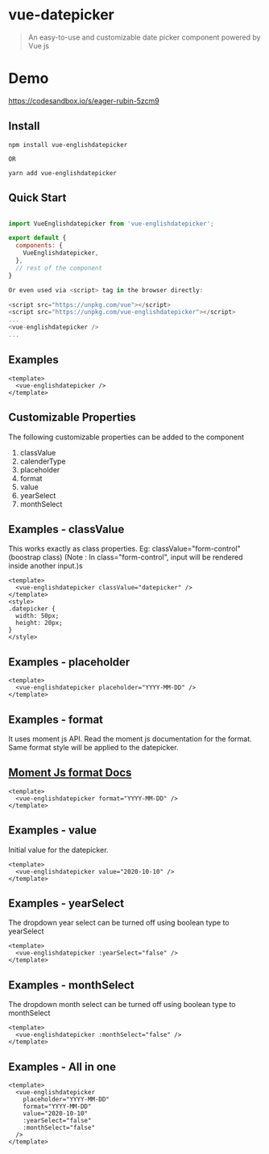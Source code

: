 # vue-datepicker

> An easy-to-use and customizable date picker component powered by Vue js

# Demo

https://codesandbox.io/s/eager-rubin-5zcm9

## Install

```shell
npm install vue-englishdatepicker

OR

yarn add vue-englishdatepicker
```

## Quick Start

```javascript

import VueEnglishdatepicker from 'vue-englishdatepicker';

export default {
  components: {
    VueEnglishdatepicker,
  },
  // rest of the component
}

Or even used via <script> tag in the browser directly:

<script src="https://unpkg.com/vue"></script>
<script src="https://unpkg.com/vue-englishdatepicker"></script>
...
<vue-englishdatepicker />
...


```

## Examples

```vue
<template>
  <vue-englishdatepicker />
</template>
```

## Customizable Properties

The following customizable properties can be added to the component

1. classValue
2. calenderType
3. placeholder
4. format
5. value
6. yearSelect
7. monthSelect

## Examples - classValue

This works exactly as class properties. Eg: classValue="form-control" (boostrap class)
(Note : In class="form-control", input will be rendered inside another input.)s

```vue
<template>
  <vue-englishdatepicker classValue="datepicker" />
</template>
<style>
.datepicker {
  width: 50px;
  height: 20px;
}
</style>
```

## Examples - placeholder

```vue
<template>
  <vue-englishdatepicker placeholder="YYYY-MM-DD" />
</template>
```

## Examples - format

It uses moment js API. Read the moment js documentation for the format. Same format style will be applied to the datepicker.

<p align="center">
  <a href="https://momentjs.com/docs/#/displaying/format/">
  <h2>Moment Js format Docs</h2>
  </a>
</p>

```vue
<template>
  <vue-englishdatepicker format="YYYY-MM-DD" />
</template>
```

## Examples - value

Initial value for the datepicker.

```vue
<template>
  <vue-englishdatepicker value="2020-10-10" />
</template>
```

## Examples - yearSelect

The dropdown year select can be turned off using boolean type to yearSelect

```vue
<template>
  <vue-englishdatepicker :yearSelect="false" />
</template>
```

## Examples - monthSelect

The dropdown month select can be turned off using boolean type to monthSelect

```vue
<template>
  <vue-englishdatepicker :monthSelect="false" />
</template>
```

## Examples - All in one

```vue
<template>
  <vue-englishdatepicker
    placeholder="YYYY-MM-DD"
    format="YYYY-MM-DD"
    value="2020-10-10"
    :yearSelect="false"
    :monthSelect="false"
  />
</template>
```
